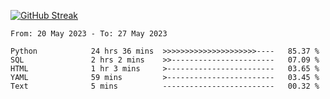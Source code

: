 [![GitHub Streak](https://streak-stats.demolab.com?user=renren-017&theme=sea&hide_border=true&background=DD272700)](https://git.io/streak-stats)

<!--START_SECTION:waka-->

```text
From: 20 May 2023 - To: 27 May 2023

Python            24 hrs 36 mins  >>>>>>>>>>>>>>>>>>>>>----   85.37 %
SQL               2 hrs 2 mins    >>-----------------------   07.09 %
HTML              1 hr 3 mins     >------------------------   03.65 %
YAML              59 mins         >------------------------   03.45 %
Text              5 mins          -------------------------   00.32 %
```

<!--END_SECTION:waka-->
